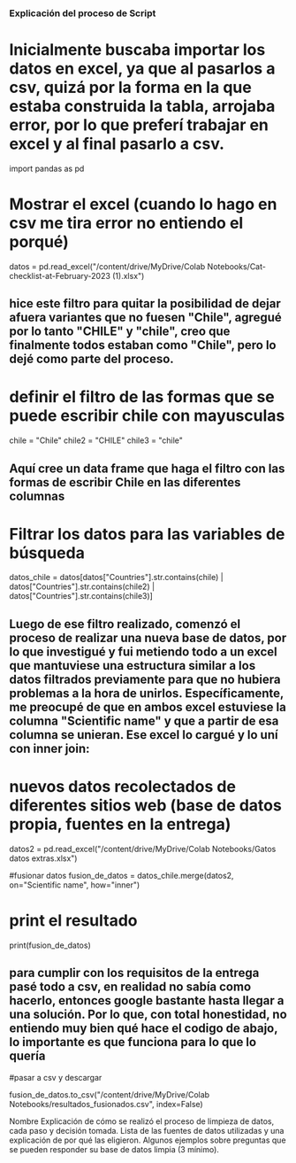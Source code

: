 ### Explicación del proceso de Script

# Inicialmente buscaba importar los datos en excel, ya que al pasarlos a csv, quizá por la forma en la que estaba construida la tabla, arrojaba error, por lo que preferí trabajar en excel y al final pasarlo a csv.


import pandas as pd

# Mostrar el excel (cuando lo hago en csv me tira error no entiendo el porqué)
datos = pd.read_excel("/content/drive/MyDrive/Colab Notebooks/Cat-checklist-at-February-2023 (1).xlsx")

## hice este filtro para quitar la posibilidad de dejar afuera variantes que no fuesen "Chile", agregué por lo tanto "CHILE" y "chile", creo que finalmente todos estaban como "Chile", pero lo dejé como parte del proceso. 

# definir el filtro de las formas que se puede escribir chile con mayusculas
chile = "Chile"
chile2 = "CHILE"
chile3 = "chile"

## Aquí cree un data frame que haga el filtro con las formas de escribir Chile en las diferentes columnas

# Filtrar los datos para las variables de búsqueda
datos_chile = datos[datos["Countries"].str.contains(chile) | datos["Countries"].str.contains(chile2) | datos["Countries"].str.contains(chile3)]

## Luego de ese filtro realizado, comenzó el proceso de realizar una nueva base de datos, por lo que investigué y fui metiendo todo a un excel que mantuviese una estructura similar a los datos filtrados previamente para que no hubiera problemas a la hora de unirlos. Específicamente, me preocupé de que en ambos excel estuviese la columna "Scientific name" y que a partir de esa columna se unieran. Ese excel lo cargué y lo uní con inner join: 


# nuevos datos recolectados de diferentes sitios web (base de datos propia, fuentes en la entrega)
datos2 = pd.read_excel("/content/drive/MyDrive/Colab Notebooks/Gatos datos extras.xlsx")

#fusionar datos
fusion_de_datos = datos_chile.merge(datos2, on="Scientific name", how="inner")

# print el resultado
print(fusion_de_datos)


## para cumplir con los requisitos de la entrega pasé todo a csv, en realidad no sabía como hacerlo, entonces google bastante hasta llegar a una solución. Por lo que, con total honestidad, no entiendo muy bien qué hace el codigo de abajo, lo importante es que funciona para lo que lo quería


#pasar a csv y descargar

fusion_de_datos.to_csv("/content/drive/MyDrive/Colab Notebooks/resultados_fusionados.csv", index=False)






Nombre
Explicación de cómo se realizó el proceso de limpieza de datos, cada paso y decisión tomada.
Lista de las fuentes de datos utilizadas y una explicación de por qué las eligieron.
Algunos ejemplos sobre preguntas que se pueden responder su base de datos limpia (3 mínimo).